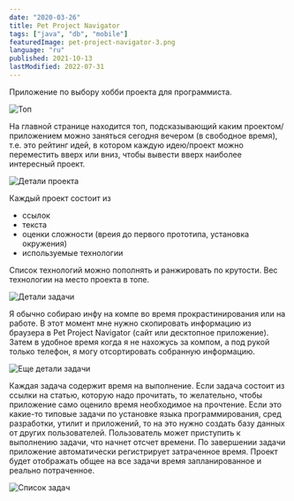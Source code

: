 ```yaml
---
date: "2020-03-26"
title: Pet Project Navigator
tags: ["java", "db", "mobile"]
featuredImage: pet-project-navigator-3.png
language: "ru"
published: 2021-10-13
lastModified: 2022-07-31
---
```


Приложение по выбору хобби проекта для программиста. 

![Топ](./../../projects/pet-project-navigator-1.png)

На главной странице находится топ, подсказывающий каким проектом/приложением можно заняться сегодня вечером (в свободное время), т.е. это рейтинг идей, в котором каждую идею/проект можно переместить вверх или вниз, чтобы вывести вверх наиболее интересный проект.

![Детали проекта](./../../projects/pet-project-navigator-4.png)

Каждый проект состоит из
- ссылок
- текста
- оценки сложности (вреия до первого прототипа, установка окружения)
- используемые технологии

Список технологий можно пополнять и ранжировать по крутости. Вес технологии на место проекта в топе.

![Детали задачи](./../../projects/pet-project-navigator-6.png)

Я обычно собираю инфу на компе во время прокрастинирования или на работе. В этот момент мне нужно скопировать информацию из браузера в Pet Project Navigator (сайт или десктопное приложение). Затем в удобное время когда я не нахожусь за компом, а под рукой только телефон, я могу отсортировать собранную информацию.

![Еще детали задачи](./../../projects/pet-project-navigator-7.png)

Каждая задача содержит время на выполнение. Если задача состоит из ссылки на статью, которую надо прочитать, то желательно, чтобы приложение само оценило время необходимое на прочтение. Если это какие-то типовые задачи по установке языка программирования, сред разработки, утилит и приложений, то на это нужно создать базу данных от других пользователей. Пользователь может приступить к выполнению задачи, что начнет отсчет времени. По завершении задачи приложение автоматически регистрирует затраченное время. Проект будет отображать общее на все задачи время запланированное и реально потраченное.

![Список задач](./../../projects/pet-project-navigator-8.png)